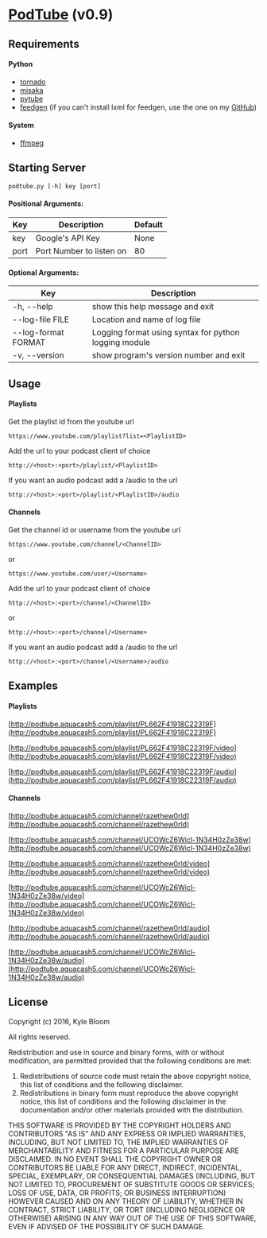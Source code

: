 # [PodTube](https://github.com/aquacash5/PodTube) (v0.9)

## Requirements

#### Python

- [tornado](https://pypi.python.org/pypi/tornado/)
- [misaka](https://pypi.python.org/pypi/misaka/)
- [pytube](https://pypi.python.org/pypi/pytube/)
- [feedgen](https://pypi.python.org/pypi/feedgen/)
(if you can't install lxml for feedgen, use the one on my
[GitHub](https://github.com/aquacash5/python-feedgen))

#### System

- [ffmpeg](http://ffmpeg.org/)

## Starting Server

```
podtube.py [-h] key [port]
```

#### Positional Arguments:

Key  | Description | Default
---- | ----------- | -------
key  | Google's API Key | None
port | Port Number to listen on | 80

#### Optional Arguments:

Key  | Description
---- | ----
-h, --help | show this help message and exit
--log-file FILE | Location and name of log file
--log-format FORMAT | Logging format using syntax for python logging module
-v, --version | show program's version number and exit

## Usage

#### Playlists

Get the playlist id from the youtube url

```
https://www.youtube.com/playlist?list=<PlaylistID>
```

Add the url to your podcast client of choice

```
http://<host>:<port>/playlist/<PlaylistID>
```

If you want an audio podcast add a /audio to the url

```
http://<host>:<port>/playlist/<PlaylistID>/audio
```

#### Channels

Get the channel id or username from the youtube url

```
https://www.youtube.com/channel/<ChannelID>
```
or
```
https://www.youtube.com/user/<Username>
```

Add the url to your podcast client of choice

```
http://<host>:<port>/channel/<ChannelID>
```
or
```
http://<host>:<port>/channel/<Username>
```

If you want an audio podcast add a /audio to the url

```
http://<host>:<port>/channel/<Username>/audio
```

## Examples

#### Playlists

[http://podtube.aquacash5.com/playlist/PL662F41918C22319F](http://podtube.aquacash5.com/playlist/PL662F41918C22319F)

[http://podtube.aquacash5.com/playlist/PL662F41918C22319F/video](http://podtube.aquacash5.com/playlist/PL662F41918C22319F/video)

[http://podtube.aquacash5.com/playlist/PL662F41918C22319F/audio](http://podtube.aquacash5.com/playlist/PL662F41918C22319F/audio)


#### Channels

[http://podtube.aquacash5.com/channel/razethew0rld](http://podtube.aquacash5.com/channel/razethew0rld)

[http://podtube.aquacash5.com/channel/UCOWcZ6Wicl-1N34H0zZe38w](http://podtube.aquacash5.com/channel/UCOWcZ6Wicl-1N34H0zZe38w)

[http://podtube.aquacash5.com/channel/razethew0rld/video](http://podtube.aquacash5.com/channel/razethew0rld/video)

[http://podtube.aquacash5.com/channel/UCOWcZ6Wicl-1N34H0zZe38w/video](http://podtube.aquacash5.com/channel/UCOWcZ6Wicl-1N34H0zZe38w/video)

[http://podtube.aquacash5.com/channel/razethew0rld/audio](http://podtube.aquacash5.com/channel/razethew0rld/audio)

[http://podtube.aquacash5.com/channel/UCOWcZ6Wicl-1N34H0zZe38w/audio](http://podtube.aquacash5.com/channel/UCOWcZ6Wicl-1N34H0zZe38w/audio)


## License
Copyright (c) 2016, Kyle Bloom

All rights reserved.

Redistribution and use in source and binary forms, with or without
modification, are permitted provided that the following conditions are met:

1. Redistributions of source code must retain the above copyright notice, this
   list of conditions and the following disclaimer.
2. Redistributions in binary form must reproduce the above copyright notice,
   this list of conditions and the following disclaimer in the documentation
   and/or other materials provided with the distribution.

THIS SOFTWARE IS PROVIDED BY THE COPYRIGHT HOLDERS AND CONTRIBUTORS "AS IS" AND
ANY EXPRESS OR IMPLIED WARRANTIES, INCLUDING, BUT NOT LIMITED TO, THE IMPLIED
WARRANTIES OF MERCHANTABILITY AND FITNESS FOR A PARTICULAR PURPOSE ARE
DISCLAIMED. IN NO EVENT SHALL THE COPYRIGHT OWNER OR CONTRIBUTORS BE LIABLE FOR
ANY DIRECT, INDIRECT, INCIDENTAL, SPECIAL, EXEMPLARY, OR CONSEQUENTIAL DAMAGES
(INCLUDING, BUT NOT LIMITED TO, PROCUREMENT OF SUBSTITUTE GOODS OR SERVICES;
LOSS OF USE, DATA, OR PROFITS; OR BUSINESS INTERRUPTION) HOWEVER CAUSED AND
ON ANY THEORY OF LIABILITY, WHETHER IN CONTRACT, STRICT LIABILITY, OR TORT
(INCLUDING NEGLIGENCE OR OTHERWISE) ARISING IN ANY WAY OUT OF THE USE OF THIS
SOFTWARE, EVEN IF ADVISED OF THE POSSIBILITY OF SUCH DAMAGE.
